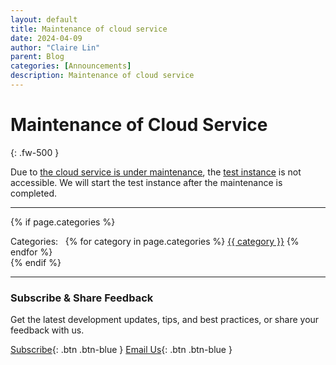 ```yaml
---
layout: default
title: Maintenance of cloud service
date: 2024-04-09
author: "Claire Lin"
parent: Blog
categories: [Announcements]
description: Maintenance of cloud service
---
```


# Maintenance of Cloud Service
{: .fw-500 }

Due to [the cloud service is under maintenance](https://www.bw-cloud.org/en/news/2024/16-02-ankuendigung-wartung_en), the [test instance](http://193.196.38.92/) is not accessible. We will start the test instance after the maintenance is completed.


---

{% if page.categories %}
  <div class="post-categories mt-6">
    Categories:&nbsp;&nbsp;
    {% for category in page.categories %}
      <a href="/blog/categories#{{ category | slugify }}" class="category-tag">{{ category }}</a>
    {% endfor %}
  </div>
{% endif %}

---

### Subscribe & Share Feedback

Get the latest development updates, tips, and best practices, or share your feedback with us.

[<i class="bi bi-newspaper"></i> Subscribe](https://www.lists.kit.edu/sympa/subscribe/labimotion-users){: .btn .btn-blue }
[<i class="bi bi-envelope-at"></i> Email Us](mailto:chemotion-labimotion@lists.kit.edu){: .btn .btn-blue }

